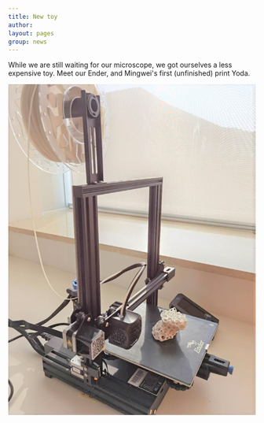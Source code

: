 ```yaml
---
title: New toy
author: 
layout: pages
group: news
---
```


While we are still waiting for our microscope, we got ourselves a less expensive toy. Meet our Ender, and Mingwei's first (unfinished) print Yoda.

<span class="image fit"><img src="/images/ender3.jpg"   alt="ender3 is in"     class="img-responsive"></span> 
